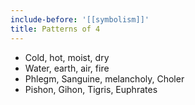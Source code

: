 ```yaml
---
include-before: '[[symbolism]]'
title: Patterns of 4
---
```


- Cold, hot, moist, dry
- Water, earth, air, fire
- Phlegm, Sanguine, melancholy, Choler
- Pishon, Gihon, Tigris, Euphrates
